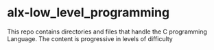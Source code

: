 # alx-low_level_programming
This repo contains directories and files that handle the C programming Language. The content is progressive in levels of difficulty
